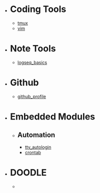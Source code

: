 - # Coding Tools
	- [tmux](tmux.md)
	- [vim](vim.md)
- # Note Tools
	- [logseq_basics](logseq_basic.md)
- # Github
	- [github_profile](github_profile.md)
- # Embedded Modules
	- ## Automation
		- [tty_autologin](tty_autologin.md)
		- [crontab](crontab.md)
- # DOODLE
	-